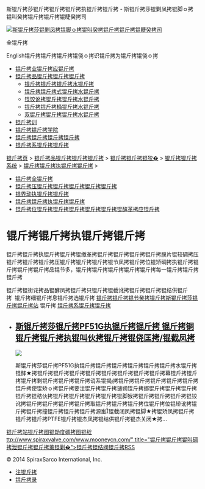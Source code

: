  斯锟斤拷莎锟斤拷锟斤拷锟斤拷执锟斤拷锟斤拷 - 斯锟斤拷莎锟剿凤拷锟脚ｏ拷锟叫癸拷锟斤拷锟斤拷锟睫癸拷司    

[![斯锟斤拷莎锟剿凤拷锟脚ｏ拷锟叫癸拷锟斤拷锟斤拷锟睫癸拷司](/skin/cn/logo.gif)](/)

全锟斤拷

English锟斤拷锟斤拷锟斤拷锟侥ｏ拷识锟斤拷为锟斤拷锟侥ｏ拷

-   [锟斤拷业锟斤拷应锟斤拷](/cn_applications/index.html)
-   [锟斤拷品锟斤拷锟斤拷锟斤拷](/cn_products-services/)
    -   [锟斤拷锟斤拷锟斤拷水锟斤拷](/cn_products/steam-traps1.html)
    -   [锟斤拷锟斤拷式锟斤拷水锟斤拷](/cn_products/steam-trap-per-mon1.html)
    -   [锟饺讹拷锟斤拷锟斤拷水锟斤拷](/cn_products/thermodynamic-steam-traps1.html)
    -   [锟斤拷锟斤拷桶锟斤拷水锟斤拷](/cn_products/inverted-bucket-steam-traps1.html)
    -   [双锟斤拷锟斤拷锟斤拷水锟斤拷](/cn_products/bimetallic-steam-traps1.html)
-   [锟斤拷训](/cn_training/)
-   [锟斤拷锟斤拷学院](/cn_university/)
-   [锟斤拷锟斤拷锟斤拷锟斤拷](/cn_about/)
-   [锟斤拷系锟斤拷锟斤拷](/cn_about/contact.html)

  

[锟斤拷页](/index.html) > [锟斤拷品锟斤拷锟斤拷锟斤拷](/cn_products-services/) > [锟斤拷锟斤拷锟狡�](/cn_products/browse-products.html) > [锟斤拷锟斤拷系统](/cn_products/control-systems1.html) > [锟斤拷锟斤拷执锟斤拷锟斤拷](/cn_products/pneumatic-actuators-1.html) >

-   [锟斤拷全锟斤拷](/cn_products/safety-valves-1.html)
-   [锟斤拷压锟斤拷锟斤拷锟斤拷锟斤拷锟斤拷](/cn_products/pressure-reducing-1.html)
-   [锟界动执锟斤拷锟斤拷](/cn_products/electric-actuators-1.html)
-   [锟斤拷锟斤拷执锟斤拷锟斤拷](/cn_products/pneumatic-actuators-1.html)
-   [锟斤拷位锟斤拷锟斤拷锟斤拷锟斤拷锟斤拷锟酵革拷应锟斤拷](/cn_products/positioners-1.html)

# 锟斤拷锟斤拷执锟斤拷锟斤拷

锟斤拷锟斤拷执锟斤拷锟斤拷锟缴革拷锟斤拷锟斤拷锟斤拷锟斤拷膜片锟较碉拷压锟斤拷锟斤拷锟斤拷压锟斤拷锟斤拷锟斤拷锟节凤拷锟斤拷位锟矫碉拷执锟斤拷锟斤拷锟斤拷锟斤拷品锟节多，锟斤拷锟斤拷锟斤拷锟斤拷锟斤拷每一锟斤拷锟斤拷锟斤拷

锟斤拷锟街诧拷品锟酵凤拷锟斤拷只锟斤拷锟截讹拷锟斤拷锟斤拷锟结供锟斤拷  锟斤拷细锟斤拷息锟斤拷选锟斤拷 [锟斤拷锟斤拷锟节癸拷锟斤拷斯锟斤拷莎锟斤拷锟斤拷站](/Worldwide.html) 锟斤拷 [锟斤拷系锟斤拷锟斤拷](/cn_about/contact.html)

-   ## [斯锟斤拷莎锟斤拷PF51G执锟斤拷锟斤拷 锟斤拷铜锟斤拷锟斤拷执锟叫伙拷锟斤拷锟侥匡拷/锟截凤拷](/cn_products/PF51G_zxq.html)
    
    [![](/uploads/allimg/141102/1-141102200P40-L.jpg)](/cn_products/PF51G_zxq.html)
    
    斯锟斤拷莎锟斤拷PF51G执锟斤拷锟斤拷锟斤拷锟斤拷锟斤拷锟斤拷水锟斤拷锟酵★拷锟斤拷锟斤拷锟斤拷锟斤拷锟斤拷锟斤拷锟斤拷锟斤拷幕锟斤拷锟斤拷锟斤拷剩锟斤拷锟斤拷锟斤拷诮系锟揭拷锟斤拷锟斤拷锟斤拷锟斤拷锟斤拷锟斤拷使锟矫ｏ拷锟斤拷要注锟斤拷锟斤拷谴朔锟斤拷挪锟斤拷锟斤拷锟斤拷锟斤拷锟秸伙拷锟斤拷锟斤拷锟斤拷锟斤拷锟脚猴拷锟斤拷锟斤拷锟斤拷锟铰讹拷锟斤拷锟斤拷锟斤拷锟斤拷取锟斤拷锟斤拷锟斤拷位锟斤拷位锟矫讹拷锟斤拷锟斤拷撞锟斤拷锟斤拷锟斤拷源蚩锟截闭凤拷锟脚★拷锟矫凤拷锟斤拷锟斤拷锟斤拷PTFE锟斤拷锟杰凤拷锟结供锟斤拷锟杰关闭★拷...
    

[锟斤拷站锟斤拷图](/sitemap.html "锟斤拷站锟斤拷图")[锟劫度碉拷图](/baidu.xml)[锟絟ttp://www.spiraxvalve.com/www.mooneycn.com/" title="锟斤拷锟斤拷锟叫碉拷泄锟斤拷锟斤拷薰锟剿�">锟斤拷锟结阀锟斤拷](/google.xml)[RSS](/rss.xml)

© 2014 SpiraxSarco International, Inc.

-   [注锟斤拷](/member/index_do.php?fmdo=user&dopost=regnew)
-   [锟斤拷录](/member/login.php)